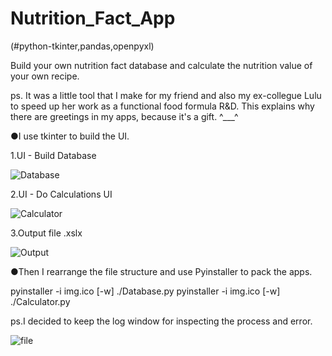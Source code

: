 # Nutrition_Fact_App 
(#python-tkinter,pandas,openpyxl)

Build your own  nutrition fact database and calculate the nutrition value of your own recipe.

ps. It was a little tool that I make for my friend and also my ex-collegue Lulu to speed up her work as a functional food formula R&D. This explains why there are greetings in my apps, because it's a gift. ^___^

●I use tkinter to build the UI.

1.UI - Build Database 

![Database](https://user-images.githubusercontent.com/69572417/126296579-735ba5b8-5af0-4b22-a1a9-15d77641be4b.PNG)

2.UI - Do Calculations UI

![Calculator](https://user-images.githubusercontent.com/69572417/126296863-427830fc-32dc-456f-99e4-92369386af34.PNG)

3.Output file .xslx 

![Output](https://user-images.githubusercontent.com/69572417/126304959-de4fe968-c3f8-46a2-88a6-f6778504e817.PNG)

●Then I rearrange the file structure and use Pyinstaller to pack the apps.

pyinstaller -i img.ico  [-w] ./Database.py
pyinstaller -i img.ico  [-w] ./Calculator.py

ps.I decided to keep the log window for inspecting the process and error.

![file](https://user-images.githubusercontent.com/69572417/126459719-5b0544a3-352f-4aac-b51e-17496b10461a.PNG)
